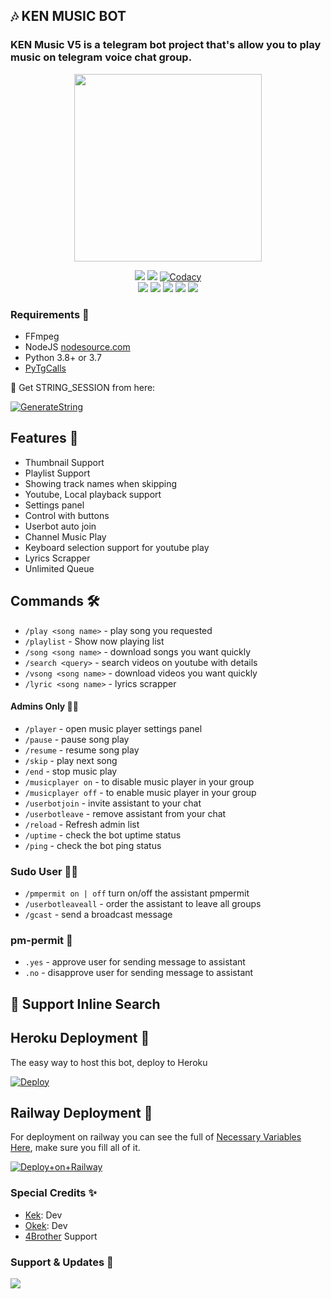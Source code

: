 <h2 align="centre">🎶 KEN MUSIC BOT</h2>

### KEN Music V5 is a telegram bot project that's allow you to play music on telegram voice chat group.

<p align="center"><a href="https://t.me/KEKtapibot"><img src="https://telegra.ph/file/e3687c2f0d0cdf01a83f5.jpg" width="300"></a></p>
<p align="center">
    <a href="https://www.python.org/" alt="made-with-python"> <img src="https://img.shields.io/badge/Made%20with-Python-black.svg?style=flat-square&logo=python&logoColor=blue&color=red" /></a>
    <a href="https://github.com/skuyykek69/KEK-Music/graphs/commit-activity" alt="Maintenance"> <img src="https://img.shields.io/badge/Maintained%3F-yes-red.svg?style=flat-square" /></a>
    <a href="https://app.codacy.com/gh/skuyykek69/KEK-Music/dashboard"> <img src="https://img.shields.io/codacy/grade/a723cb464d5a4d25be3152b5d71de82d?color=red&logo=codacy&style=flat-square" alt="Codacy" /></a><br>
    <a href="https://github.com/skuyykek69/KEK-Music"> <img src="https://img.shields.io/github/repo-size/skuyykek69/KEK-Music?color=red&logo=github&logoColor=blue&style=flat-square" /></a>
    <a href="https://github.com/skuyykek69/KEK-Music/commits/main"> <img src="https://img.shields.io/github/last-commit/skuyykek69/KEK-Music?color=red&logo=github&logoColor=blue&style=flat-square" /></a>
    <a href="https://github.com/skuyykek69/KEK-Music/issues"> <img src="https://img.shields.io/github/issues/skuyykek69/KEK-Music?color=red&logo=github&logoColor=blue&style=flat-square" /></a>
    <a href="https://github.com/skuyykek69/KEK-Music/network/members"> <img src="https://img.shields.io/github/forks/skuyykek69/KEK-Music?color=red&logo=github&logoColor=blue&style=flat-square" /></a>  
    <a href="https://github.com/skuyykek69/KEK-Music/network/members"> <img src="https://img.shields.io/github/stars/skuyykek69/KEK-Music?color=red&logo=github&logoColor=blue&style=flat-square" /></a>  
</p>

<h3>Requirements 📝</h3>

- FFmpeg
- NodeJS [nodesource.com](https://nodesource.com/)
- Python 3.8+ or 3.7
- [PyTgCalls](https://github.com/pytgcalls/pytgcalls)

🧪 Get STRING_SESSION from here:

[![GenerateString](https://img.shields.io/badge/repl.it-generateString-yellowgreen)](https://replit.com/@levinalab/StringSession#main.py)

## Features 🔮

- Thumbnail Support
- Playlist Support
- Showing track names when skipping
- Youtube, Local playback support
- Settings panel
- Control with buttons
- Userbot auto join
- Channel Music Play
- Keyboard selection support for youtube play
- Lyrics Scrapper
- Unlimited Queue

## Commands 🛠

- `/play <song name>` - play song you requested
- `/playlist` - Show now playing list
- `/song <song name>` - download songs you want quickly
- `/search <query>` - search videos on youtube with details
- `/vsong <song name>` - download videos you want quickly
- `/lyric <song name>` - lyrics scrapper

#### Admins Only 👷‍♂️
- `/player` - open music player settings panel
- `/pause` - pause song play
- `/resume` - resume song play
- `/skip` - play next song
- `/end` - stop music play
- `/musicplayer on` - to disable music player in your group
- `/musicplayer off` - to enable music player in your group
- `/userbotjoin` - invite assistant to your chat
- `/userbotleave` - remove assistant from your chat
- `/reload` - Refresh admin list
- `/uptime` - check the bot uptime status
- `/ping` - check the bot ping status

### Sudo User 🧙‍♂️
- `/pmpermit on | off` turn on/off the assistant pmpermit
- `/userbotleaveall` - order the assistant to leave all groups
- `/gcast` - send a broadcast message

### pm-permit 💬
- `.yes` - approve user for sending message to assistant
- `.no` - disapprove user for sending message to assistant

## 🔎 Support Inline Search

## Heroku Deployment 💜
The easy way to host this bot, deploy to Heroku

[![Deploy](https://www.herokucdn.com/deploy/button.svg)](https://heroku.com/deploy?template=https://github.com/GLITTERneey/KEN-MusicV5)

## Railway Deployment 🚄
For deployment on railway you can see the full of [Necessary Variables Here](https://github.com/skuyykek69/KEK-MusicV06/blob/main/example.env), make sure you fill all of it.

[![Deploy+on+Railway](https://railway.app/button.svg)](https://railway.app?referralCode=tFn_Sj/new/template?template=https://github.com/skuyykek69/KEK-MusicV06&envs=SESSION_NAME,BOT_TOKEN,BOT_USERNAME,BOT_NAME,GROUP_SUPPORT,ASSISTANT_NAME,OWNER_NAME,BG_IMAGE,UPDATES_CHANNEL,API_ID,API_HASH,PMPERMIT,SUDO_USERS,DURATION_LIMIT,THUMB_IMG)

### Special Credits ✨
- [Kek](https://github.com/skuyykek69): Dev
- [Okek](https://github.com/KEK-Projects): Dev
- [4Brother](https://t.me/fourBrothersgroup) Support

### Support & Updates 🎑
<a href="https://t.me/fourBrothersgroup"><img src="https://img.shields.io/badge/Join-Group%20Support-blue.svg?style=for-the-badge&logo=Telegram"></a>
